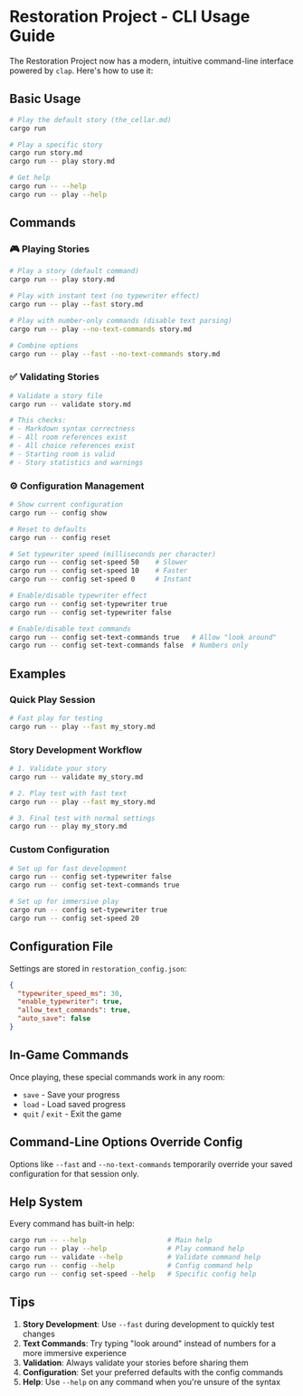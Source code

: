 # Restoration Project - CLI Usage Guide

The Restoration Project now has a modern, intuitive command-line interface powered by `clap`. Here's how to use it:

## Basic Usage

```bash
# Play the default story (the_cellar.md)
cargo run

# Play a specific story
cargo run story.md
cargo run -- play story.md

# Get help
cargo run -- --help
cargo run -- play --help
```

## Commands

### 🎮 Playing Stories

```bash
# Play a story (default command)
cargo run -- play story.md

# Play with instant text (no typewriter effect)
cargo run -- play --fast story.md

# Play with number-only commands (disable text parsing)
cargo run -- play --no-text-commands story.md

# Combine options
cargo run -- play --fast --no-text-commands story.md
```

### ✅ Validating Stories

```bash
# Validate a story file
cargo run -- validate story.md

# This checks:
# - Markdown syntax correctness
# - All room references exist
# - All choice references exist  
# - Starting room is valid
# - Story statistics and warnings
```

### ⚙️ Configuration Management

```bash
# Show current configuration
cargo run -- config show

# Reset to defaults
cargo run -- config reset

# Set typewriter speed (milliseconds per character)
cargo run -- config set-speed 50    # Slower
cargo run -- config set-speed 10    # Faster
cargo run -- config set-speed 0     # Instant

# Enable/disable typewriter effect
cargo run -- config set-typewriter true
cargo run -- config set-typewriter false

# Enable/disable text commands
cargo run -- config set-text-commands true   # Allow "look around"
cargo run -- config set-text-commands false  # Numbers only
```

## Examples

### Quick Play Session
```bash
# Fast play for testing
cargo run -- play --fast my_story.md
```

### Story Development Workflow
```bash
# 1. Validate your story
cargo run -- validate my_story.md

# 2. Play test with fast text
cargo run -- play --fast my_story.md

# 3. Final test with normal settings
cargo run -- play my_story.md
```

### Custom Configuration
```bash
# Set up for fast development
cargo run -- config set-typewriter false
cargo run -- config set-text-commands true

# Set up for immersive play
cargo run -- config set-typewriter true
cargo run -- config set-speed 20
```

## Configuration File

Settings are stored in `restoration_config.json`:
```json
{
  "typewriter_speed_ms": 30,
  "enable_typewriter": true,
  "allow_text_commands": true,  
  "auto_save": false
}
```

## In-Game Commands

Once playing, these special commands work in any room:
- `save` - Save your progress
- `load` - Load saved progress  
- `quit` / `exit` - Exit the game

## Command-Line Options Override Config

Options like `--fast` and `--no-text-commands` temporarily override your saved configuration for that session only.

## Help System

Every command has built-in help:
```bash
cargo run -- --help                    # Main help
cargo run -- play --help               # Play command help
cargo run -- validate --help           # Validate command help  
cargo run -- config --help             # Config command help
cargo run -- config set-speed --help   # Specific config help
```

## Tips

1. **Story Development**: Use `--fast` during development to quickly test changes
2. **Text Commands**: Try typing "look around" instead of numbers for a more immersive experience
3. **Validation**: Always validate your stories before sharing them
4. **Configuration**: Set your preferred defaults with the config commands
5. **Help**: Use `--help` on any command when you're unsure of the syntax